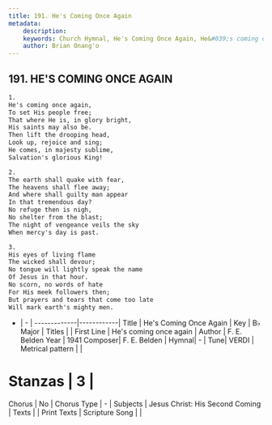 ```yaml
---
title: 191. He's Coming Once Again
metadata:
    description: 
    keywords: Church Hymnal, He's Coming Once Again, He&#039;s coming once again, 
    author: Brian Onang'o
---
```



## 191. HE'S COMING ONCE AGAIN

```txt
1.
He's coming once again, 
To set His people free; 
That where He is, in glory bright, 
His saints may also be. 
Then lift the drooping head, 
Look up, rejoice and sing; 
He comes, in majesty sublime, 
Salvation's glorious King! 

2.
The earth shall quake with fear, 
The heavens shall flee away; 
And where shall guilty man appear 
In that tremendous day? 
No refuge then is nigh, 
No shelter from the blast; 
The night of vengeance veils the sky 
When mercy's day is past. 

3.
His eyes of living flame 
The wicked shall devour; 
No tongue will lightly speak the name 
Of Jesus in that hour. 
No scorn, no words of hate 
For His meek followers then; 
But prayers and tears that come too late 
Will mark earth's mighty men.

```

- |   -  |
-------------|------------|
Title | He's Coming Once Again |
Key | B♭ Major |
Titles |  |
First Line | He&#039;s coming once again |
Author | F. E. Belden
Year | 1941
Composer| F. E. Belden |
Hymnal|  - |
Tune| VERDI |
Metrical pattern | |
# Stanzas | 3 |
Chorus | No |
Chorus Type | - |
Subjects | Jesus Christ: His Second Coming |
Texts |  |
Print Texts | 
Scripture Song |  |
  

